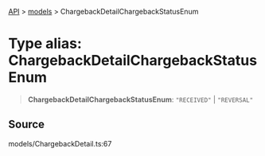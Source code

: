 [API](../../index.md) > [models](../index.md) > ChargebackDetailChargebackStatusEnum

# Type alias: ChargebackDetailChargebackStatusEnum

> **ChargebackDetailChargebackStatusEnum**: `"RECEIVED"` \| `"REVERSAL"`

## Source

models/ChargebackDetail.ts:67
